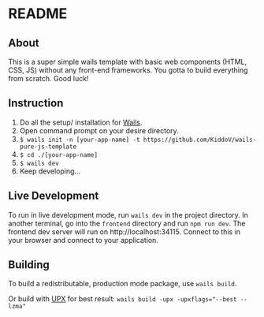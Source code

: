# README

## About

This is a super simple wails template with basic web components (HTML, CSS, JS) without any front-end frameworks. 
You gotta to build everything from scratch. Good luck!

## Instruction

1. Do all the setup/ installation for [Wails](https://wails.io/docs/gettingstarted/installation).
2. Open command prompt on your desire directory.
3. ``$ wails init -n [your-app-name] -t https://github.com/KiddoV/wails-pure-js-template``
4. ``$ cd ./[your-app-name]``
5. ``$ wails dev``
6. Keep developing...

## Live Development

To run in live development mode, run `wails dev` in the project directory. In another terminal, go into the `frontend`
directory and run `npm run dev`. The frontend dev server will run on http://localhost:34115. Connect to this in your
browser and connect to your application.

## Building

To build a redistributable, production mode package, use `wails build`.

Or build with [UPX](https://upx.github.io/) for best result: ``wails build -upx -upxflags="--best --lzma"``

